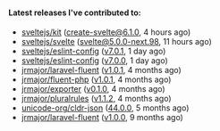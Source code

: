 ####  Latest releases I've contributed to:

- [sveltejs/kit](https://github.com/sveltejs/kit) ([create-svelte@6.1.0](https://github.com/sveltejs/kit/releases/tag/create-svelte@6.1.0), 4 hours ago)
- [sveltejs/svelte](https://github.com/sveltejs/svelte) ([svelte@5.0.0-next.98](https://github.com/sveltejs/svelte/releases/tag/svelte@5.0.0-next.98), 11 hours ago)
- [sveltejs/eslint-config](https://github.com/sveltejs/eslint-config) ([v7.0.1](https://github.com/sveltejs/eslint-config/releases/tag/v7.0.1), 1 day ago)
- [sveltejs/eslint-config](https://github.com/sveltejs/eslint-config) ([v7.0.0](https://github.com/sveltejs/eslint-config/releases/tag/v7.0.0), 1 day ago)
- [jrmajor/laravel-fluent](https://github.com/jrmajor/laravel-fluent) ([v1.0.1](https://github.com/jrmajor/laravel-fluent/releases/tag/v1.0.1), 4 months ago)
- [jrmajor/fluent-php](https://github.com/jrmajor/fluent-php) ([v1.0.1](https://github.com/jrmajor/fluent-php/releases/tag/v1.0.1), 4 months ago)
- [jrmajor/exporter](https://github.com/jrmajor/exporter) ([v0.1.0](https://github.com/jrmajor/exporter/releases/tag/v0.1.0), 4 months ago)
- [jrmajor/pluralrules](https://github.com/jrmajor/pluralrules) ([v1.1.2](https://github.com/jrmajor/pluralrules/releases/tag/v1.1.2), 4 months ago)
- [unicode-org/cldr-json](https://github.com/unicode-org/cldr-json) ([44.0.0](https://github.com/unicode-org/cldr-json/releases/tag/44.0.0), 5 months ago)
- [jrmajor/laravel-fluent](https://github.com/jrmajor/laravel-fluent) ([v1.0.0](https://github.com/jrmajor/laravel-fluent/releases/tag/v1.0.0), 9 months ago)

